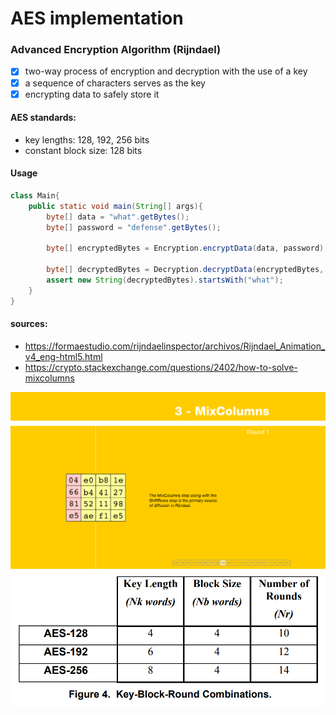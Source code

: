 # AES implementation
### Advanced Encryption Algorithm (Rijndael)

- [x] two-way process of encryption and decryption with the use of a key
- [x] a sequence of characters serves as the key
- [x] encrypting data to safely store it
#### AES standards: 
- key lengths: 128, 192, 256 bits
- constant block size: 128 bits

#### Usage

```java
class Main{
    public static void main(String[] args){
        byte[] data = "what".getBytes();
        byte[] password = "defense".getBytes();

        byte[] encryptedBytes = Encryption.encryptData(data, password);

        byte[] decryptedBytes = Decryption.decryptData(encryptedBytes, password);
        assert new String(decryptedBytes).startsWith("what");
    }
}
```

#### sources:
- https://formaestudio.com/rijndaelinspector/archivos/Rijndael_Animation_v4_eng-html5.html
- https://crypto.stackexchange.com/questions/2402/how-to-solve-mixcolumns

![image](mixColumns.png)
![image](standards.png)

